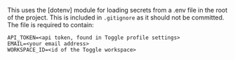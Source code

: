 This uses the [dotenv] module for loading secrets from a .env file in the root of the project. This is included in `.gitignore` as it should not be committed. The file is required to contain:

```
API_TOKEN=<api token, found in Toggle profile settings>
EMAIL=<your email address>
WORKSPACE_ID=<id of the Toggle workspace>

```